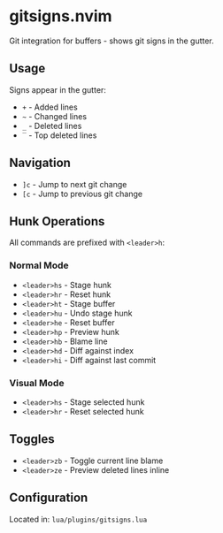# gitsigns.nvim

Git integration for buffers - shows git signs in the gutter.

## Usage

Signs appear in the gutter:

- `+` - Added lines
- `~` - Changed lines
- `_` - Deleted lines
- `‾` - Top deleted lines

## Navigation

- `]c` - Jump to next git change
- `[c` - Jump to previous git change

## Hunk Operations

All commands are prefixed with `<leader>h`:

### Normal Mode

- `<leader>hs` - Stage hunk
- `<leader>hr` - Reset hunk
- `<leader>ht` - Stage buffer
- `<leader>hu` - Undo stage hunk
- `<leader>he` - Reset buffer
- `<leader>hp` - Preview hunk
- `<leader>hb` - Blame line
- `<leader>hd` - Diff against index
- `<leader>hi` - Diff against last commit

### Visual Mode

- `<leader>hs` - Stage selected hunk
- `<leader>hr` - Reset selected hunk

## Toggles

- `<leader>zb` - Toggle current line blame
- `<leader>ze` - Preview deleted lines inline

## Configuration

Located in: `lua/plugins/gitsigns.lua`
